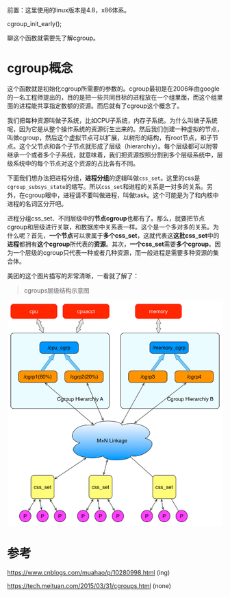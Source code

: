 
前置：这里使用的linux版本是4.8，x86体系。

cgroup_init_early();

聊这个函数就需要先了解cgroup。

# cgroup概念

这个函数就是初始化cgroup所需要的参数的。cgroup最初是在2006年由google的一名工程师提出的，目的是把一些共同目标的进程放在一个组里面，而这个组里面的进程能共享指定数额的资源。而后就有了cgroup这个概念了。

我们把每种资源叫做子系统，比如CPU子系统，内存子系统。为什么叫做子系统呢，因为它是从整个操作系统的资源衍生出来的。然后我们创建一种虚拟的节点，叫做cgroup，然后这个虚拟节点可以扩展，以树形的结构，有root节点，和子节点。这个父节点和各个子节点就形成了层级（hierarchiy）。每个层级都可以附带继承一个或者多个子系统，就意味着，我们把资源按照分割到多个层级系统中，层级系统中的每个节点对这个资源的占比各有不同。

下面我们想办法把进程分组，**进程分组**的逻辑叫做`css_set`。这里的css是`cgroup_subsys_state`的缩写。所以`css_set`和进程的关系是一对多的关系。另外，在cgroup眼中，进程请不要叫做进程，叫做task。这个可能是为了和内核中进程的名词区分开吧。

进程分组css_set、不同层级中的**节点cgroup**也都有了。那么，就要把节点cgroup和层级进行关联，和数据库中关系表一样。这个是一个多对多的关系。为什么呢？首先，**一个节点**可以隶属于**多个css_set**，这就代表这**这批css_set**中的**进程**都拥有**这个cgroup**所代表的**资源**。其次，**一个css_set**需要**多个cgroup**。因为一个层级的cgroup只代表一种或者几种资源，而一般进程是需要多种资源的集合体。

美团的这个图片描写的非常清晰，一看就了解了：

>cgroups层级结构示意图

![2021-02-28-16-05-53.png](./images/2021-02-28-16-05-53.png)




# 参考

https://www.cnblogs.com/muahao/p/10280998.html (ing)

https://tech.meituan.com/2015/03/31/cgroups.html (none)